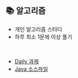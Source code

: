 ## 📚 알고리즘
- 개인 알고리즘 스터디
- 하루 최소 1문제 이상 풀기

<br>

- [Daily 과제](https://github.com/Songwonseok/CS-Study/wiki#-%EC%95%8C%EA%B3%A0%EB%A6%AC%EC%A6%98-%EB%AC%B8%EC%A0%9C)
- [Java 소스파일](https://github.com/Songwonseok/CS-Study/tree/main/Algorithm/Solution)



